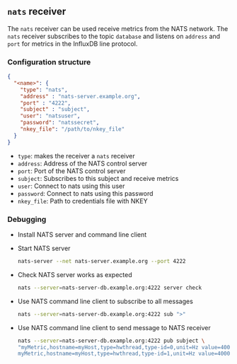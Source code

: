 <!--
---
title: Message receiver for NATS pub-sub networks
description: Message receiver for NATS pub-sub networks
categories: [cc-lib]
tags: ['Admin', 'Developer']
weight: 2
hugo_path: docs/reference/cc-lib/receivers/nats.md
---
-->


## `nats` receiver

The `nats` receiver can be used receive metrics from the NATS network. The `nats` receiver subscribes to the topic `database` and listens on `address` and `port` for metrics in the InfluxDB line protocol.

### Configuration structure

```json
{
  "<name>": {
    "type": "nats",
    "address" : "nats-server.example.org",
    "port" : "4222",
    "subject" : "subject",
    "user": "natsuser",
    "password": "natssecret",
    "nkey_file": "/path/to/nkey_file"
  }
}
```

- `type`: makes the receiver a `nats` receiver
- `address`: Address of the NATS control server
- `port`: Port of the NATS control server
- `subject`: Subscribes to this subject and receive metrics
- `user`: Connect to nats using this user
- `password`: Connect to nats using this password
- `nkey_file`: Path to credentials file with NKEY

### Debugging

- Install NATS server and command line client
- Start NATS server

  ```bash
  nats-server --net nats-server.example.org --port 4222
  ```

- Check NATS server works as expected

  ```bash
  nats --server=nats-server-db.example.org:4222 server check
  ```

- Use NATS command line client to subscribe to all messages

  ```bash
  nats --server=nats-server-db.example.org:4222 sub ">"
  ```

- Use NATS command line client to send message to NATS receiver

  ```bash
  nats --server=nats-server-db.example.org:4222 pub subject \
  "myMetric,hostname=myHost,type=hwthread,type-id=0,unit=Hz value=400000i 1694777161164284635
  myMetric,hostname=myHost,type=hwthread,type-id=1,unit=Hz value=400001i 1694777161164284635"
  ```

